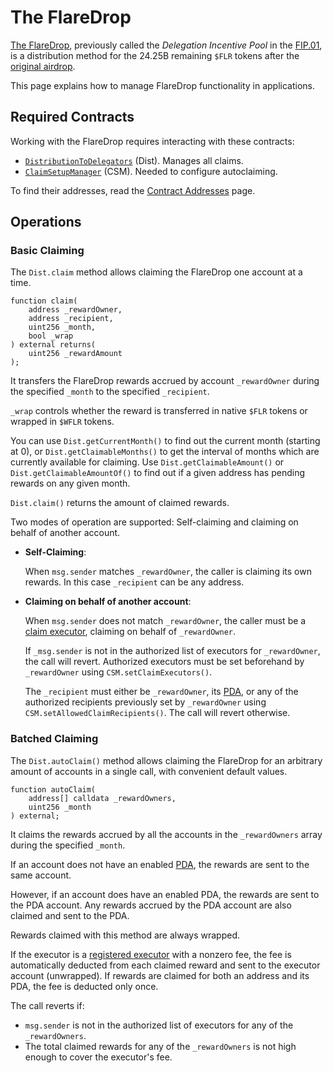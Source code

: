 # The FlareDrop

[The FlareDrop](../../tech/the-flaredrop.md), previously called the _Delegation Incentive Pool_ in the [FIP.01](https://flare.network/fip01/), is a distribution method for the 24.25B remaining `$FLR` tokens after the [original airdrop](../../tech/archive/flare-launch-process.md#definitions).

This page explains how to manage FlareDrop functionality in applications.

## Required Contracts

Working with the FlareDrop requires interacting with these contracts:

* [`DistributionToDelegators`](https://gitlab.com/flarenetwork/flare-smart-contracts/-/blob/master/contracts/tokenPools/implementation/DistributionToDelegators.sol) (Dist).
    Manages all claims.
* [`ClaimSetupManager`](ClaimSetupManager.md) (CSM).
    Needed to configure autoclaiming.

To find their addresses, read the [Contract Addresses](../getting-started/contract-addresses.md) page.

## Operations

### Basic Claiming

The `Dist.claim` method allows claiming the FlareDrop one account at a time.

```solidity
function claim(
    address _rewardOwner,
    address _recipient,
    uint256 _month,
    bool _wrap
) external returns(
    uint256 _rewardAmount
);
```

It transfers the FlareDrop rewards accrued by account `_rewardOwner` during the specified `_month` to the specified `_recipient`.

`_wrap` controls whether the reward is transferred in native `$FLR` tokens or wrapped in `$WFLR` tokens.

You can use `Dist.getCurrentMonth()` to find out the current month (starting at 0), or `Dist.getClaimableMonths()` to get the interval of months which are currently available for claiming.
Use `Dist.getClaimableAmount()` or `Dist.getClaimableAmountOf()` to find out if a given address has pending rewards on any given month.

`Dist.claim()` returns the amount of claimed rewards.

Two modes of operation are supported: Self-claiming and claiming on behalf of another account.

* **Self-Claiming**:

    When `msg.sender` matches `_rewardOwner`, the caller is claiming its own rewards.
    In this case `_recipient` can be any address.

* **Claiming on behalf of another account**:

    When `msg.sender` does not match `_rewardOwner`, the caller must be a [claim executor](../../tech/automatic-claiming.md), claiming on behalf of `_rewardOwner`.

    If `_msg.sender` is not in the authorized list of executors for `_rewardOwner`, the call will revert.
    Authorized executors must be set beforehand by `_rewardOwner` using `CSM.setClaimExecutors()`.

    The `_recipient` must either be `_rewardOwner`, its [PDA](../../tech/personal-delegation-account.md), or any of the authorized recipients previously set by `_rewardOwner` using `CSM.setAllowedClaimRecipients()`.
    The call will revert otherwise.

### Batched Claiming

The `Dist.autoClaim()` method allows claiming the FlareDrop for an arbitrary amount of accounts in a single call, with convenient default values.

```solidity
function autoClaim(
    address[] calldata _rewardOwners,
    uint256 _month
) external;
```

It claims the rewards accrued by all the accounts in the `_rewardOwners` array during the specified `_month`.

If an account does not have an enabled [PDA](../../tech/personal-delegation-account.md), the rewards are sent to the same account.

However, if an account does have an enabled PDA, the rewards are sent to the PDA account.
Any rewards accrued by the PDA account are also claimed and sent to the PDA.

Rewards claimed with this method are always wrapped.

If the executor is a [registered executor](../../tech/automatic-claiming.md#registered-claiming-process) with a nonzero fee, the fee is automatically deducted from each claimed reward and sent to the executor account (unwrapped).
If rewards are claimed for both an address and its PDA, the fee is deducted only once.

The call reverts if:

* `msg.sender` is not in the authorized list of executors for any of the `_rewardOwners`.
* The total claimed rewards for any of the `_rewardOwners` is not high enough to cover the executor's fee.
